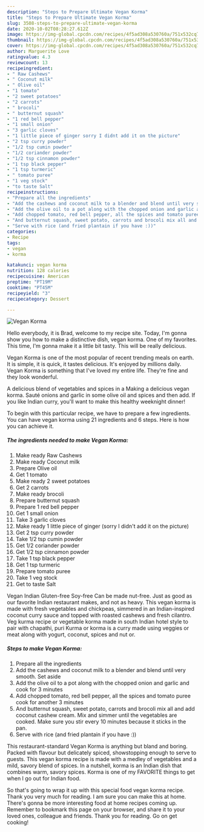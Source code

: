 ```yaml
---
description: "Steps to Prepare Ultimate Vegan Korma"
title: "Steps to Prepare Ultimate Vegan Korma"
slug: 3508-steps-to-prepare-ultimate-vegan-korma
date: 2020-10-02T08:28:27.612Z
image: https://img-global.cpcdn.com/recipes/4f5ad308a530760a/751x532cq70/vegan-korma-recipe-main-photo.jpg
thumbnail: https://img-global.cpcdn.com/recipes/4f5ad308a530760a/751x532cq70/vegan-korma-recipe-main-photo.jpg
cover: https://img-global.cpcdn.com/recipes/4f5ad308a530760a/751x532cq70/vegan-korma-recipe-main-photo.jpg
author: Marguerite Love
ratingvalue: 4.3
reviewcount: 13
recipeingredient:
- " Raw Cashews"
- " Coconut milk"
- " Olive oil"
- "1 tomato"
- "2 sweet potatoes"
- "2 carrots"
- " brocoli"
- " butternut squash"
- "1 red bell pepper"
- "1 small onion"
- "3 garlic cloves"
- "1 little piece of ginger sorry I didnt add it on the picture"
- "2 tsp curry powder"
- "1/2 tsp cumin powder"
- "1/2 coriander powder"
- "1/2 tsp cinnamon powder"
- "1 tsp black pepper"
- "1 tsp turmeric"
- " tomato puree"
- "1 veg stock"
- "to taste Salt"
recipeinstructions:
- "Prepare all the ingredients"
- "Add the cashews and coconut milk to a blender and blend until very smooth. Set aside"
- "Add the olive oil to a pot along with the chopped onion and garlic and cook for 3 minutes"
- "Add chopped tomato, red bell pepper, all the spices and tomato puree cook for another 3 minutes"
- "And butternut squash, sweet potato, carrots and brocoli mix all and add coconut cashew cream. Mix and simmer until the vegetables are cooked. Make sure you stir every 10 minutes because it sticks in the pan."
- "Serve with rice (and fried plantain if you have :))"
categories:
- Recipe
tags:
- vegan
- korma

katakunci: vegan korma 
nutrition: 128 calories
recipecuisine: American
preptime: "PT19M"
cooktime: "PT45M"
recipeyield: "3"
recipecategory: Dessert

---
```



![Vegan Korma](https://img-global.cpcdn.com/recipes/4f5ad308a530760a/751x532cq70/vegan-korma-recipe-main-photo.jpg)

Hello everybody, it is Brad, welcome to my recipe site. Today, I'm gonna show you how to make a distinctive dish, vegan korma. One of my favorites. This time, I'm gonna make it a little bit tasty. This will be really delicious.

Vegan Korma is one of the most popular of recent trending meals on earth. It is simple, it is quick, it tastes delicious. It's enjoyed by millions daily. Vegan Korma is something that I've loved my entire life. They're fine and they look wonderful.

A delicious blend of vegetables and spices in a Making a delicious vegan korma. Sauté onions and garlic in some olive oil and spices and then add. If you like Indian curry, you&#39;ll want to make this healthy weeknight dinner!


To begin with this particular recipe, we have to prepare a few ingredients. You can have vegan korma using 21 ingredients and 6 steps. Here is how you can achieve it.

<!--inarticleads1-->

##### The ingredients needed to make Vegan Korma:

1. Make ready  Raw Cashews
1. Make ready  Coconut milk
1. Prepare  Olive oil
1. Get 1 tomato
1. Make ready 2 sweet potatoes
1. Get 2 carrots
1. Make ready  brocoli
1. Prepare  butternut squash
1. Prepare 1 red bell pepper
1. Get 1 small onion
1. Take 3 garlic cloves
1. Make ready 1 little piece of ginger (sorry I didn&#39;t add it on the picture)
1. Get 2 tsp curry powder
1. Take 1/2 tsp cumin powder
1. Get 1/2 coriander powder
1. Get 1/2 tsp cinnamon powder
1. Take 1 tsp black pepper
1. Get 1 tsp turmeric
1. Prepare  tomato puree
1. Take 1 veg stock
1. Get to taste Salt


Vegan Indian Gluten-free Soy-free Can be made nut-free. Just as good as our favorite Indian restaurant makes, and not as heavy. This vegan korma is made with fresh vegetables and chickpeas, simmered in an Indian-inspired coconut curry sauce and topped with roasted cashews and fresh cilantro. Veg kurma recipe or vegetable korma made in south Indian hotel style to pair with chapathi, puri Kurma or korma is a curry made using veggies or meat along with yogurt, coconut, spices and nut or. 

<!--inarticleads2-->

##### Steps to make Vegan Korma:

1. Prepare all the ingredients
1. Add the cashews and coconut milk to a blender and blend until very smooth. Set aside
1. Add the olive oil to a pot along with the chopped onion and garlic and cook for 3 minutes
1. Add chopped tomato, red bell pepper, all the spices and tomato puree cook for another 3 minutes
1. And butternut squash, sweet potato, carrots and brocoli mix all and add coconut cashew cream. Mix and simmer until the vegetables are cooked. Make sure you stir every 10 minutes because it sticks in the pan.
1. Serve with rice (and fried plantain if you have :))


This restaurant-standard Vegan Korma is anything but bland and boring. Packed with flavour but delicately spiced, showstopping enough to serve to guests. This vegan korma recipe is made with a medley of vegetables and a mild, savory blend of spices. In a nutshell, korma is an Indian dish that combines warm, savory spices. Korma is one of my FAVORITE things to get when I go out for Indian food. 

So that's going to wrap it up with this special food vegan korma recipe. Thank you very much for reading. I am sure you can make this at home. There's gonna be more interesting food at home recipes coming up. Remember to bookmark this page on your browser, and share it to your loved ones, colleague and friends. Thank you for reading. Go on get cooking!
